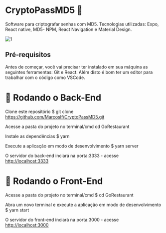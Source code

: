 # CryptoPassMD5  🦋
Software para criptografar senhas com MD5. Tecnologias utilizadas: Expo, React native, MD5- NPM, React Navigation e Material Design.

![1](https://user-images.githubusercontent.com/36957689/158617274-ca69e2f1-2cd8-47c3-839a-7b218d3f5cf9.png)



## Pré-requisitos
Antes de começar, você vai precisar ter instalado em sua máquina as seguintes ferramentas: Git e React. Além disto é bom ter um editor para trabalhar com o código como VSCode.

# 🎲 Rodando o Back-End
Clone este repositório
$ git clone https://github.com/MarcosIf/CryptoPassMD5.git

Acesse a pasta do projeto no terminal/cmd
 cd GoRestaurant

Instale as dependências
$ yarn

Execute a aplicação em modo de desenvolvimento
$ yarn server

O servidor do back-end inciará na porta:3333 - acesse <http://localhost:3333>


# 🎲 Rodando o Front-End
Acesse a pasta do projeto no terminal/cmd
$ cd GoRestaurant

Abra um novo terminal e execute a aplicação em modo de desenvolvimento
$ yarn start

O servidor do front-end inciará na porta:3000 - acesse <http://localhost:3000>

